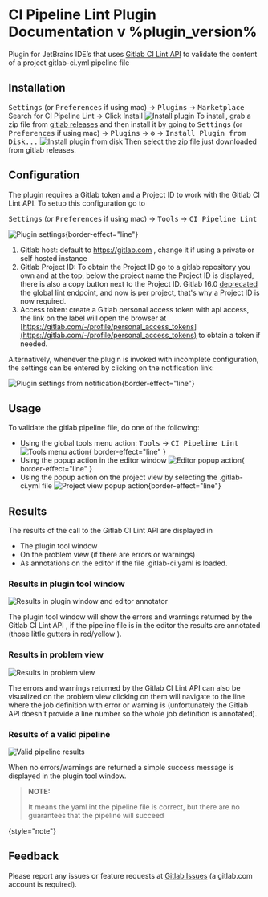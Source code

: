 # CI Pipeline Lint Plugin Documentation v %plugin_version%

Plugin for JetBrains IDE’s that uses [Gitlab CI Lint API](https://docs.gitlab.com/ee/api/lint.html) to validate the content of a project gitlab-ci.yml pipeline file

## Installation
<tabs>
    <tab title="From Jetbrains Plugin Marketplace">
    <kbd>Settings</kbd> (or <kbd>Preferences</kbd> if using mac) -> <kbd>Plugins</kbd> -> <kbd>Marketplace</kbd> Search for CI Pipeline Lint -> Click <control>Install</control>
    <img src="install_plugin.png" border-effect="line" alt="Install plugin" /> 
</tab>
    <tab title="From Gitlab Releases">
To install, grab a zip file from 
<a href="https://gitlab.com/pablomxnl/gitlab-yaml-pipeline-lint/-/releases">gitlab releases</a> and then install it by going to
<kbd>Settings</kbd> (or <kbd>Preferences</kbd> if using mac) -> <kbd>Plugins</kbd> -> <kbd>⚙</kbd> -> <kbd>Install Plugin from Disk...</kbd>
<img src="install_plugin_from_disk.png" border-effect="line" alt="Install plugin from disk" />
Then select the zip file just downloaded from gitlab releases.
    </tab>
</tabs>

## Configuration

The plugin requires a Gitlab token and a Project ID to work with the Gitlab CI Lint API.
To setup this configuration go to 

<kbd>Settings</kbd> (or <kbd>Preferences</kbd> if using mac) -> <kbd>Tools</kbd> -> <kbd>CI Pipeline Lint</kbd> 

![Plugin settings](plugin_settings.png){border-effect="line"}

1. Gitlab host: default to https://gitlab.com , change it if using a private or self hosted instance
2. Gitlab Project ID: To obtain the Project ID go to a gitlab repository you own and at the top, below the project name the Project ID is displayed, there is also a copy button next to the Project ID. Gitlab 16.0 [deprecated](https://docs.gitlab.com/ee/api/lint.html#validate-the-ci-yaml-configuration-deprecated) the global lint endpoint, and now is per project, that's why a Project ID is now required.
3. Access token: create a Gitlab personal access token with api access, the link on the label will open the browser at [https://gitlab.com/-/profile/personal_access_tokens](https://gitlab.com/-/profile/personal_access_tokens) to obtain a token if needed. 

Alternatively, whenever the plugin is invoked with incomplete configuration, the settings can be entered by clicking on the notification link:

![Plugin settings from notification](plugin_settings_when_not_configured.png){border-effect="line"}


## Usage

To validate the gitlab pipeline file, do one of the following:

* Using the global tools menu action: <kbd>Tools</kbd> -> <kbd>CI Pipeline Lint</kbd>
  ![Tools menu action](usage_tools_menu.png){ border-effect="line" }
* Using the popup action in the editor window
  ![Editor popup action](usage_editor_context_menu.png){ border-effect="line" }
* Using the popup action on the project view by selecting the <path>.gitlab-ci.yml</path> file
  ![Project view popup action](usage_project_context_menu.png){border-effect="line"}

## Results

The results of the call to the Gitlab CI Lint API are displayed in 

* The plugin tool window
* On the problem view (if there are errors or warnings)
* As annotations on the editor if the file <path>.gitlab-ci.yaml</path> is loaded.

### Results in plugin tool window

<img src="results_toolwindow_annotator.png" alt="Results in plugin window and editor annotator" border-effect="line" />

The plugin tool window will show the errors and warnings returned by the Gitlab CI Lint API , if the pipeline file is in the editor the results
are annotated (those little gutters in red/yellow ).

### Results in problem view

<img src="results_problemview_annotator.png" alt="Results in problem view" border-effect="line" />

The errors and warnings returned by the Gitlab CI Lint API can also be visualized on the problem view clicking on them will navigate to the line 
where the job definition with error or warning is (unfortunately the Gitlab API doesn't provide a line number so the whole job definition is annotated).

### Results of a valid pipeline

<img src="results_toolwindow_no_errors_or_warnings.png" alt="Valid pipeline results" border-effect="line"/>

When no errors/warnings are returned a simple success message is displayed in the plugin tool window.

> **NOTE:**
>
> It means the yaml int the pipeline file is correct, but there are no guarantees that the pipeline will succeed
>
{style="note"}


## Feedback 
Please report any issues or feature requests at
[Gitlab Issues](https://gitlab.com/pablomxnl/gitlab-yaml-pipeline-lint/-/issues) (a gitlab.com account is required).
